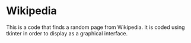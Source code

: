 # Wikipedia

This is a code that finds a random page from Wikipedia.
It is coded using tkinter in order to display as a graphical interface.
